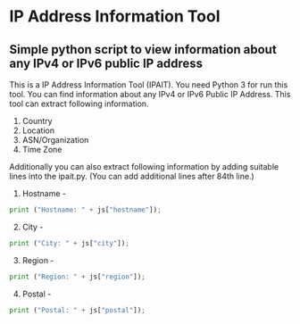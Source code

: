 # IP Address Information Tool

Simple python script to view information about any IPv4 or IPv6 public IP address
-
This is a IP Address Information Tool (IPAIT). You need Python 3 for run this tool. You can find information about any IPv4 or IPv6 Public IP Address. This tool can extract following information.

01. Country
02. Location
03. ASN/Organization
04. Time Zone

Additionally you can also extract following information by adding suitable lines into the ipait.py. (You can add additional lines after 84th line.)

01. Hostname -
```python
print ("Hostname: " + js["hostname"]);
```
02. City -
```python
print ("City: " + js["city"]);
```
03. Region -
```python
print ("Region: " + js["region"]);
```
04. Postal -
```python
print ("Postal: " + js["postal"]);
```
